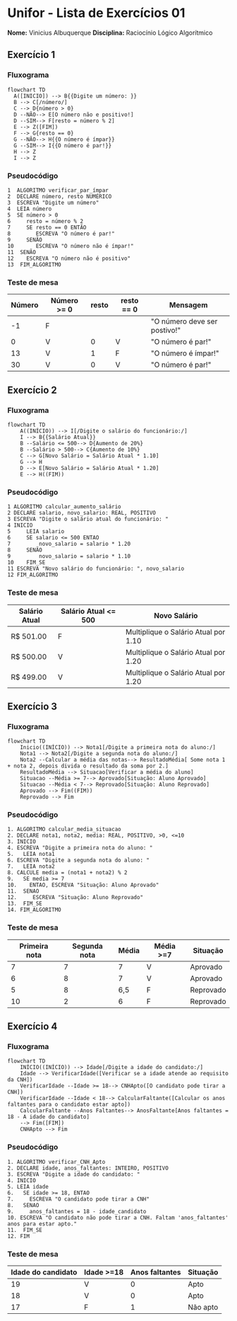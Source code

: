 # Unifor - Lista de Exercícios 01
**Nome:** Vinicius Albuquerque
**Disciplina:** Raciocínio Lógico Algorítmico

## Exercício 1 
### Fluxograma
```mermaid
flowchart TD  
  A([INICIO]) --> B{{Digite um número: }}
  B --> C[/número/]
  C --> D{número > 0}
  D --NÃO--> E[O número não e positivo!]
  D --SIM--> F[resto = número % 2]
  E --> Z([FIM])
  F --> G{resto == 0}
  G --NÃO--> H{{O número é ímpar}}
  G --SIM--> I{{O número é par!}}
  H --> Z
  I --> Z
```
### Pseudocódigo
```
1  ALGORITMO verificar_par_ímpar
2  DECLARE número, resto NUMÉRICO
3  ESCREVA "Digite um número"
4  LEIA número
5  SE número > 0
6     resto = número % 2
7     SE resto == 0 ENTÃO
8        ESCREVA "O número é par!"
9     SENÃO
10       ESCREVA "O número não é ímpar!"
11  SENÃO
12    ESCREVA "O número não é positivo"
13  FIM_ALGORITMO 
```
### Teste de mesa
| Número | Número >= 0 | resto | resto == 0 | Mensagem                      |
| --     | --          | --    | --         | --                            | 
| -1     | F           |       |            | "O número deve ser postivo!"  |
| 0      | V           | 0     | V          | "O número é par!"             |
| 13     | V           | 1     | F          | "O número é ímpar!"           |
| 30     | V           | 0     | V          | "O número é par!"             |


## Exercício 2 
### Fluxograma
```mermaid
flowchart TD
    A((INÍCIO)) --> I[/Digite o salário do funcionário:/]
    I --> B{{Salário Atual}}
    B --Salário <= 500--> D{Aumento de 20%}
    B --Salário > 500--> C{Aumento de 10%}
    C --> G[Novo Salário = Salário Atual * 1.10]
    G --> H
    D --> E[Novo Salário = Salário Atual * 1.20]
    E --> H((FIM))
```
### Pseudocódigo
```
1 ALGORITMO calcular_aumento_salário
2 DECLARE salario, novo_salario: REAL, POSITIVO
3 ESCREVA "Digite o salário atual do funcionário: "
4 INICIO
5     LEIA salario
6     SE salario <= 500 ENTAO
7         novo_salario = salario * 1.20
8     SENÃO
9         novo_salario = salario * 1.10
10    FIM_SE
11 ESCREVA "Novo salário do funcionário: ", novo_salario
12 FIM_ALGORITMO
```
### Teste de mesa

| Salário Atual| Salário Atual <= 500 | Novo Salário                               | 
|      --      |      --              |      --                                    |
| R$ 501.00    | F                    | Multiplique o Salário Atual por 1.10       |
| R$ 500.00    | V                    | Multiplique o Salário Atual por 1.20       |
| R$ 499.00    | V                    | Multiplique o Salário Atual por 1.20       |


## Exercício 3 
### Fluxograma
```mermaid
flowchart TD
    Inicio((INÍCIO)) --> Nota1[/Digite a primeira nota do aluno:/]
    Nota1 --> Nota2[/Digite a segunda nota do aluno:/]
    Nota2 --Calcular a média das notas--> ResultadoMédia[ Some nota 1 + nota 2, depois divida o resultado da soma por 2.]
    ResultadoMédia --> Situacao[Verificar a média do aluno]
    Situacao --Média >= 7--> Aprovado[Situação: Aluno Aprovado]
    Situacao --Média < 7--> Reprovado[Situação: Aluno Reprovado]
    Aprovado --> Fim((FIM))
    Reprovado --> Fim
```
### Pseudocódigo
```
1. ALGORITMO calcular_media_situacao 
2. DECLARE nota1, nota2, media: REAL, POSITIVO, >0, <=10
3. INICIO
4. ESCREVA "Digite a primeira nota do aluno: " 
5.   LEIA nota1 
6. ESCREVA "Digite a segunda nota do aluno: " 
7.   LEIA nota2 
8. CALCULE media = (nota1 + nota2) % 2 
9.   SE media >= 7
10.    ENTAO, ESCREVA "Situação: Aluno Aprovado"
11.  SENAO 
12.     ESCREVA "Situação: Aluno Reprovado" 
13.  FIM_SE 
14. FIM_ALGORITMO
```
### Teste de mesa
| Primeira nota | Segunda nota | Média | Média >=7 | Situação  | 
|      --       |      --      |   --  |      --   |      --   | 
| 7             | 7            | 7     | V         | Aprovado  |
| 6             | 8            | 7     | V         | Aprovado  |
| 5             | 8            | 6,5   | F         | Reprovado |
| 10            | 2            | 6     | F         | Reprovado |


## Exercício 4
### Fluxograma
``` mermaid
flowchart TD
    INÍCIO((INÍCIO)) --> Idade[/Digite a idade do candidato:/]
    Idade --> VerificarIdade([Verificar se a idade atende ao requisito da CNH])
    VerificarIdade --Idade >= 18--> CNHApto([O candidato pode tirar a CNH])
    VerificarIdade --Idade < 18--> CalcularFaltante([Calcular os anos faltantes para o candidato estar apto])
    CalcularFaltante --Anos Faltantes--> AnosFaltante[Anos faltantes = 18 - A idade do candidato]
    --> Fim([FIM])
    CNHApto --> Fim
```
### Pseudocódigo
```
1. ALGORITMO verificar_CNH_Apto
2. DECLARE idade, anos_faltantes: INTEIRO, POSITIVO
3. ESCREVA "Digite a idade do candidato: "
4. INICIO
5. LEIA idade
6.   SE idade >= 18, ENTAO
7.     ESCREVA "O candidato pode tirar a CNH"
8.   SENAO
9.     anos_faltantes = 18 - idade_candidato
10. ESCREVA "O candidato não pode tirar a CNH. Faltam 'anos_faltantes' anos para estar apto."
11.  FIM_SE
12. FIM
```
### Teste de mesa
| Idade do candidato | Idade >=18   | Anos faltantes | Situação     |
|      --            |      --      |      --        |      --      |
| 19                 | V            | 0              | Apto         |
| 18                 | V            | 0              | Apto         | 
| 17                 | F            | 1              | Não apto     |

